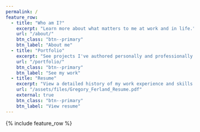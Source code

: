 ```yaml
---
permalink: /
feature_row:
  - title: "Who am I?"
    excerpt: "Learn more about what matters to me at work and in life."
    url: "/about/"
    btn_class: "btn--primary"
    btn_label: "About me"
  - title: "Portfolio"
    excerpt: "See projects I've authored personally and professionally."
    url: "/portfolio/"
    btn_class: "btn--primary"
    btn_label: "See my work"
  - title: "Resume"
    excerpt: "View a detailed history of my work experience and skills."
    url: "/assets/files/Gregory_Ferland_Resume.pdf"
    external: true
    btn_class: "btn--primary"
    btn_label: "View resume"
---
```


{% include feature_row %}
